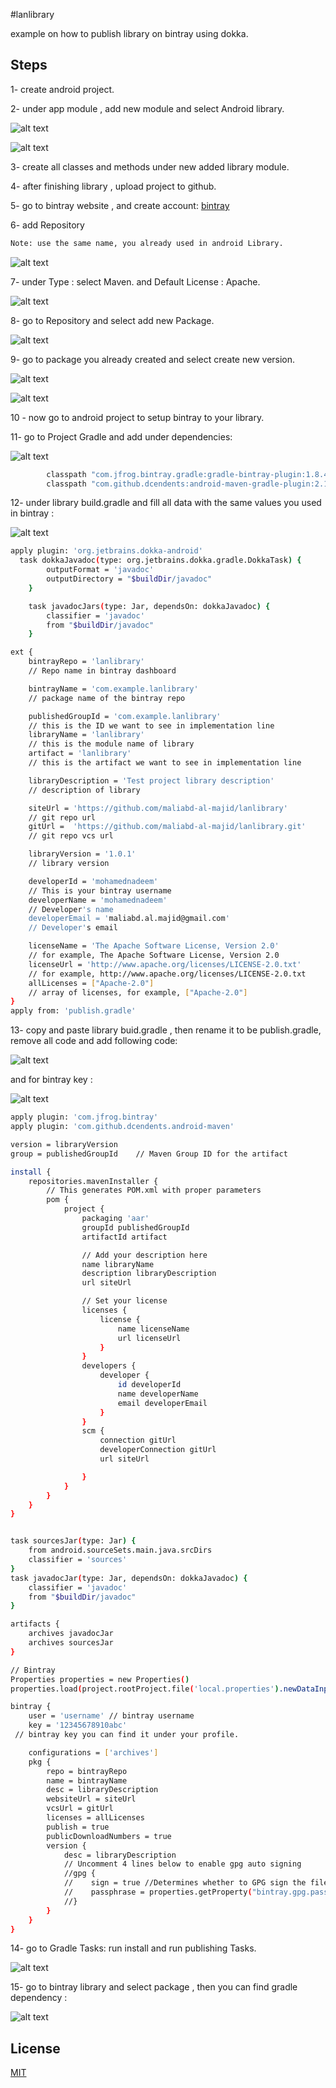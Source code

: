 #lanlibrary

example on how to publish library on bintray using dokka.

## Steps

1- create android project.

2- under app module , add new module and select Android library.

![alt text](https://i.ibb.co/JkC6FGs/1.png)

![alt text](https://i.ibb.co/QYnzcbf/2.png)

3- create all classes and methods under new added library module.

4- after finishing library , upload project to github.

5- go to bintray website , and create account: 
[bintray](https://bintray.com/)

6- add Repository 
```bash
Note: use the same name, you already used in android Library. 
```
![alt text](https://i.ibb.co/xYxprHT/3.png)

7- under Type : select Maven. and Default License : Apache.

![alt text](https://i.ibb.co/8cK5sr3/4.png)

8- go to Repository and select add new Package.


![alt text](https://i.ibb.co/RcF7kJf/6.png)


9- go to package you already created and select create new version.


![alt text](https://i.ibb.co/0Z9mL46/7.png)

![alt text](https://i.ibb.co/YBq0wBP/8.png)

10 - now go to android project to setup bintray to your library.

11- go to Project Gradle and add  under dependencies:


![alt text](https://i.ibb.co/R0v0wZ3/9.png)


```bash
        classpath "com.jfrog.bintray.gradle:gradle-bintray-plugin:1.8.4"
        classpath "com.github.dcendents:android-maven-gradle-plugin:2.1"
```

12- under library build.gradle and fill all data with the same values you used in bintray : 


![alt text](https://i.ibb.co/fFBd4mt/10.png)


```bash
apply plugin: 'org.jetbrains.dokka-android'
  task dokkaJavadoc(type: org.jetbrains.dokka.gradle.DokkaTask) {
        outputFormat = 'javadoc'
        outputDirectory = "$buildDir/javadoc"
    }

    task javadocJars(type: Jar, dependsOn: dokkaJavadoc) {
        classifier = 'javadoc'
        from "$buildDir/javadoc"
    }
```


```bash
ext {
    bintrayRepo = 'lanlibrary'
    // Repo name in bintray dashboard

    bintrayName = 'com.example.lanlibrary'
    // package name of the bintray repo

    publishedGroupId = 'com.example.lanlibrary'
    // this is the ID we want to see in implementation line
    libraryName = 'lanlibrary'
    // this is the module name of library
    artifact = 'lanlibrary'
    // this is the artifact we want to see in implementation line

    libraryDescription = 'Test project library description'
    // description of library

    siteUrl = 'https://github.com/maliabd-al-majid/lanlibrary'
    // git repo url
    gitUrl =  'https://github.com/maliabd-al-majid/lanlibrary.git'
    // git repo vcs url

    libraryVersion = '1.0.1'
    // library version

    developerId = 'mohamednadeem'
    // This is your bintray username
    developerName = 'mohamednadeem'
    // Developer's name
    developerEmail = 'maliabd.al.majid@gmail.com'
    // Developer's email

    licenseName = 'The Apache Software License, Version 2.0'
    // for example, The Apache Software License, Version 2.0
    licenseUrl = 'http://www.apache.org/licenses/LICENSE-2.0.txt'
    // for example, http://www.apache.org/licenses/LICENSE-2.0.txt
    allLicenses = ["Apache-2.0"]
    // array of licenses, for example, ["Apache-2.0"]
}
apply from: 'publish.gradle'
```

13- copy and paste library buid.gradle , then rename it to be publish.gradle, remove all code and add following code:



![alt text](https://i.ibb.co/s53733p/11.png)


and for bintray key :


![alt text](https://i.ibb.co/3S88BLF/12.png)



```bash
apply plugin: 'com.jfrog.bintray'
apply plugin: 'com.github.dcendents.android-maven'

version = libraryVersion
group = publishedGroupId    // Maven Group ID for the artifact

install {
    repositories.mavenInstaller {
        // This generates POM.xml with proper parameters
        pom {
            project {
                packaging 'aar'
                groupId publishedGroupId
                artifactId artifact

                // Add your description here
                name libraryName
                description libraryDescription
                url siteUrl

                // Set your license
                licenses {
                    license {
                        name licenseName
                        url licenseUrl
                    }
                }
                developers {
                    developer {
                        id developerId
                        name developerName
                        email developerEmail
                    }
                }
                scm {
                    connection gitUrl
                    developerConnection gitUrl
                    url siteUrl

                }
            }
        }
    }
}


task sourcesJar(type: Jar) {
    from android.sourceSets.main.java.srcDirs
    classifier = 'sources'
}
task javadocJar(type: Jar, dependsOn: dokkaJavadoc) {
    classifier = 'javadoc'
    from "$buildDir/javadoc"
}

artifacts {
    archives javadocJar
    archives sourcesJar
}

// Bintray
Properties properties = new Properties()
properties.load(project.rootProject.file('local.properties').newDataInputStream())

bintray {
    user = 'username' // bintray username
    key = '12345678910abc'
 // bintray key you can find it under your profile.

    configurations = ['archives']
    pkg {
        repo = bintrayRepo
        name = bintrayName
        desc = libraryDescription
        websiteUrl = siteUrl
        vcsUrl = gitUrl
        licenses = allLicenses
        publish = true
        publicDownloadNumbers = true
        version {
            desc = libraryDescription
            // Uncomment 4 lines below to enable gpg auto signing
            //gpg {
            //    sign = true //Determines whether to GPG sign the files. The default is false
            //    passphrase = properties.getProperty("bintray.gpg.password")
            //}
        }
    }
}

```
14- go to Gradle Tasks:
 run install and run publishing Tasks.



![alt text](https://i.ibb.co/GcPnCZt/14.png)



15- go to bintray library and select package , then you can find gradle dependency :



![alt text](https://i.ibb.co/kG7LDRB/13.png)


## License
[MIT](https://choosealicense.com/licenses/mit/)
